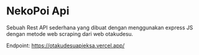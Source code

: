 <h1>NekoPoi Api</h1>

<p>Sebuah Rest API sederhana yang dibuat dengan
menggunakan express JS dengan metode web scraping dari web otakudesu.
</p>

<p>Endpoint: <a href="https://otakudesuapieksa.vercel.app/">https://otakudesuapieksa.vercel.app/</a></p>


